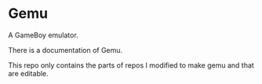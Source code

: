 # Gemu
A GameBoy emulator.

There is a documentation of Gemu.

This repo only contains the parts of repos I modified to make gemu and that are editable.
